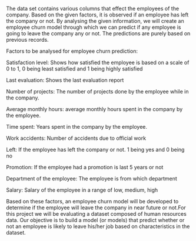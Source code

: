 The data set contains various columns that effect the employees of the company. Based on the given factors, it is observed if an employee has left the company or not. By analysing the given information, we will create an employee churn model through which we can predict if any employee is going to leave the company any or not. The predictions are purely based on previous records.

Factors to be analysed for employee churn prediction:

Satisfaction level: Shows how satisfied the employee is based on a scale of 0 to 1, 0 being least satisfied and 1 being highly satisfied

Last evaluation: Shows the last evaluation report

Number of projects: The number of projects done by the employee while in the company. 

Average monthly hours: average monthly hours spent in the company by the employee. 

Time spent: Years spent in the company by the employee. 

Work accidents: Number of accidents due to official work 

Left: If the employee has left the company or not. 1 being yes and 0 being no

Promotion: If the employee had a promotion is last 5 years or not 

Department of the employee: The employee is from which department

Salary: Salary of the employee in a range of low, medium, high

Based on these factors, an employee churn model will be developed to determine if the employee will leave the company in near future or not.For this project we will be evaluating a dataset composed of human resources data. Our objective is to build a model (or models) that predict whether or not an employee is likely to leave his/her job based on characteristics in the dataset. 
